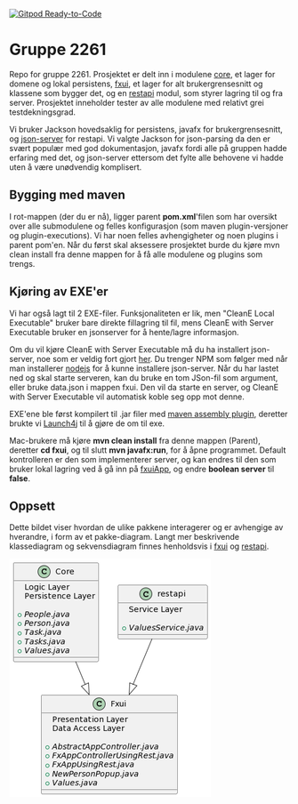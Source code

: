 [![Gitpod Ready-to-Code](https://img.shields.io/badge/Gitpod-Ready--to--Code-blue?logo=gitpod)](https://gitpod.stud.ntnu.no/#https://gitlab.stud.idi.ntnu.no/it1901/groups-2022/gr2261/gr2261)
# Gruppe 2261

Repo for gruppe 2261. Prosjektet er delt inn i modulene [core](core/README.md), et lager for domene og lokal persistens, [fxui](fxui/README.md), et lager for alt brukergrensesnitt og klassene som bygger det, og en [restapi](restapi/README.md) modul, som styrer lagring til og fra server. Prosjektet inneholder tester av alle modulene med relativt grei testdekningsgrad.

Vi bruker Jackson hovedsaklig for persistens, javafx for brukergrensesnitt, og [json-server](https://github.com/typicode/json-server) for restapi. Vi valgte Jackson for json-parsing da den er svært populær med god dokumentasjon, javafx fordi alle på gruppen hadde erfaring med det, og json-server ettersom det fylte alle behovene vi hadde uten å være unødvendig komplisert.

## Bygging med maven
I rot-mappen (der du er nå), ligger parent **pom.xml**'filen som har oversikt over alle submodulene og felles konfigurasjon (som maven plugin-versjoner og plugin-executions). Vi har noen felles avhengigheter og noen plugins i parent pom'en. Når du først skal aksessere prosjektet burde du kjøre mvn clean install fra denne mappen for å få alle modulene og plugins som trengs.

## Kjøring av EXE'er
Vi har også lagt til 2 EXE-filer. Funksjonaliteten er lik, men "CleanE Local Executable" bruker bare direkte fillagring til fil, mens CleanE with Server Executable bruker en jsonserver for å hente/lagre informasjon.

Om du vil kjøre CleanE with Server Executable må du ha installert json-server, noe som er veldig fort gjort [her](https://github.com/typicode/json-server). Du trenger NPM som følger med når man installerer [nodejs](https://nodejs.org/en/download/) for å kunne installere json-server.  Når du har lastet ned og skal starte serveren, kan du bruke en tom JSon-fil som argument, eller bruke data.json i mappen fxui. Den vil da starte en server, og CleanE with Server Executable vil automatisk koble seg opp mot denne.

EXE'ene ble først kompilert til .jar filer med [maven assembly plugin](https://maven.apache.org/plugins/maven-assembly-plugin/), deretter brukte vi [Launch4j](https://launch4j.sourceforge.net/) til å gjøre de om til exe.

Mac-brukere må kjøre **mvn clean install** fra denne mappen (Parent), deretter **cd fxui**, og til slutt **mvn javafx:run**, for å åpne programmet. Default kontrolleren er den som implementerer server, og kan endres til den som bruker lokal lagring ved å gå inn på [fxuiApp](fxui/src/main/java/fxui/FxApp.java), og endre **boolean server** til **false**.

## Oppsett

Dette bildet viser hvordan de ulike pakkene interagerer og er avhengige av hverandre, i form av et pakke-diagram. Langt mer beskrivende klassediagram og sekvensdiagram finnes henholdsvis i [fxui](fxui/src/main/java/fxui) og [restapi](restapi/src/main/java/cleane/restapi).

![Package diagram](Package.png)
